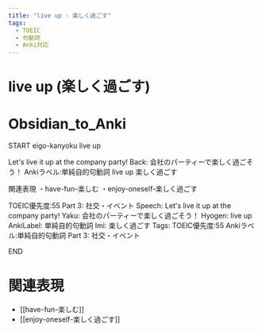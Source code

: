 ```yaml
---
title: "live up - 楽しく過ごす"
tags:
  - TOEIC
  - 句動詞
  - Anki対応
---
```


# live up (楽しく過ごす)

# Obsidian_to_Anki
START
eigo-kanyoku
live up

Let's live it up at the company party!
Back: 
会社のパーティーで楽しく過ごそう！
Ankiラベル:単純自的句動詞
live up
楽しく過ごす

関連表現
・have-fun-楽しむ
・enjoy-oneself-楽しく過ごす

TOEIC優先度:55
Part 3: 社交・イベント
Speech: Let's live it up at the company party!
Yaku: 会社のパーティーで楽しく過ごそう！
Hyogen: live up
AnkiLabel: 単純自的句動詞
Imi: 楽しく過ごす
Tags: TOEIC優先度:55 Ankiラベル:単純自的句動詞 Part 3: 社交・イベント
<!--ID: 1755075796460-->
END

# 関連表現
- [[have-fun-楽しむ]]
- [[enjoy-oneself-楽しく過ごす]]
